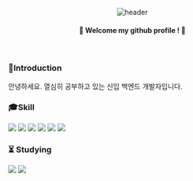 
<div align=center>
  
  ![header](https://capsule-render.vercel.app/api?type=soft&color=E3C4FF&height=160&section=header&text=Hello%20I'm%20EunSook&fontColor=FFFFFF&fontSize=70&fontAlign=50)
</div>

<div align=center>

  ####   :tada: Welcome my github profile ! :tada:
</div>
  
<br/>
  
  ### :gift:Introduction 
  안녕하세요. 열심히 공부하고 있는 신입 백엔드 개발자입니다.
  
  ###  :mortar_board:Skill 

<img src="https://img.shields.io/badge/JAVA-007396?style=for-the-badge&logo=java&logoColor=white">

<img src="https://img.shields.io/badge/MySQL-4479A1?style=for-the-badge&logo=MySQL&logoColor=white">

<img src="https://img.shields.io/badge/Oracle-F80000?style=for-the-badge&logo=Oracle&logoColor=white">

<img src="https://img.shields.io/badge/Eclipse-2C2255?style=for-the-badge&logo=Eclipse%20IDE&logoColor=white">

<img src="https://img.shields.io/badge/github-181717?style=for-the-badge&logo=github&logoColor=white">

<img src="https://img.shields.io/badge/aws-232F3E?style=for-the-badge&logo=aws&logoColor=white">

  ### :hourglass_flowing_sand: Studying
  <img src="https://img.shields.io/badge/JAVA-007396?style=for-the-badge&logo=java&logoColor=white">
  <img src="https://img.shields.io/badge/Oracle-F80000?style=for-the-badge&logo=Oracle&logoColor=white">

<br/>

